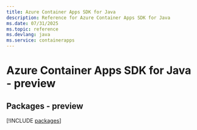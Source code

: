 ```yaml
---
title: Azure Container Apps SDK for Java
description: Reference for Azure Container Apps SDK for Java
ms.date: 07/31/2025
ms.topic: reference
ms.devlang: java
ms.service: containerapps
---
```

# Azure Container Apps SDK for Java - preview
## Packages - preview
[!INCLUDE [packages](container-apps-index.md)]